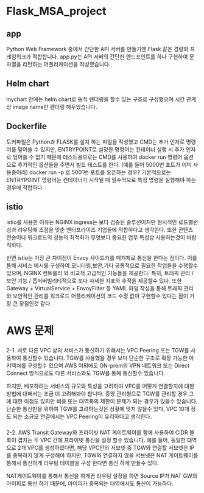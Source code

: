 # Flask_MSA_project

## app
Python Web Framework 중에서 간단한 API 서버를 만들기엔 Flask 같은 경량화 프레임워크가 적합합니다.
app.py는 API 서버의 간단한 엔드포인트를 하나 구현하여 문자열을 리턴하는 어플리케이션을 작성했습니다.

## Helm chart

mychart 안에는 helm chart로 동적 렌더링을 할수 있는 구조로 구성했으며 시간 관계상 image name만 렌더링 해두었습니다.

## Dockerfile
도커파일은 Python과 FLASK를 설치 하는 파일을 작성했고
CMD는 추가 인자로 명령어를 덮어쓸 수 있지만, ENTRYPOINT로 설정한 명령어는 컨테이너 실행 시 추가 인자로 덮어쓸 수 없기 때문에
테스트용으로는 CMD를 사용하여 docker run 명령어 옵션으로 추가적인 옵션들을 주면서 빌드 테스트를 한다. (예를 들어 5000번 포트가 이미 사용중이라)
docker run -p 로 5001번 포트를 오픈하는 경우? 
기본적으로는 ENTRYPOINT 명령어는 컨테이너가 시작될 때 필수적으로 특정 명령을 실행해야 하는 경우에 적합하다.

## istio 
istio를 사용한 이유는 NGINX ingress는 보다 검증된 솔루션이지만 원시적인 로드밸런싱과 라우팅에 초점을 맞춘
엔터프라이즈 기업들에 적합하다고 생각한다. 또한 콘텐츠 전송이나 워크로드의 성능의 최적화가 무엇보다 중요한 
업무 특성상 사용하는것이 바람직하다.

반면 istio는 가장 큰 차이점이 Envoy 사이드카를 매개체로 통신을 한다는 점이다. 이를 통해 서비스 메시를 구성하여 
모니터링,보안,기타 공통적으로 필요한 작업들을 수행할수 있으며, NGINX 컨트롤러 와 비교적 고급적인 기능들을 제공한다.
특히, 트래픽 관리 / 보안 기능 / 옵저버빌리티적으로 보다 자세한 지표와 추적을 제공할수 있다.
또한 Gateway + VirtualService + EnvoyFilter 등 YAML 파일 작성을 통해 트래픽 관리와 보안적인 관리를 워크로드 어플리케이션의 코드 수정 없이 구현할수 있다는 점이 가장 큰 장점인것 같다.



# AWS 문제 

### 
2-1. 
서로 다른 VPC 상의 서비스가 통신하기 위해서는 VPC Peering 또는 TGW를 사용하여 통신할수 있습니다.
TGW를 사용했을 경우 보다 단순한 구조로 확장 가능한 아키텍처를 구성할수 있으며
AWS 이외에도 ON-prem의 VPN 네트워크 또는 Direct Connect 방식으로도  다른 서비스와도 TGW를 통해 통신할수 있습니다.

하지만, 배포하려는 서비스의 규모와 특성을 고려하여 VPC를 어떻게 연결할지에 대한 방법에 대해서는 조금 더 고려해봐야 합니다.
중앙 관리형으로 TGW를 관리할 경우 그에 대한 이점도 있지만 비용 또는 대역폭의 제한이 문제가 되는 경우가 있을수 있습니다.
단순한 통신만을 위하여 TGW를 고려하는것은 상황에 맞지 않을수 있다. VPC 10개 정도 되는 소규모 연결에서는 VPC Peering이 유리하다고 생각한다.



###
2-2.
AWS Transit Gateway와 프라이빗 NAT 게이트웨이를 함께 사용하여 CIDR 블록이 겹치는 두 VPC 간에 프라이빗 통신을 설정 할수 있습니다.
예를 들어,  동일한 대역으로 2개 VPC를 생성하였다면, 해당 VPC안의 서브넷 중 TGW와 연결할 서브넷은 IP를 중복하지 않게 구성해야 하지만, TGW와 연결하지 않을 서브넷은 NAT 게이트웨이를 통해서 통신하게 라우팅 테이블을 구성 한다면 통신 하게 만들수 있다.

NAT게이트웨이를 통해서 통신을 하게끔 라우팅 설정을 하면 Source IP가 NAT GW의 아이피로 통신 하기 때문에, 
아이피가 중복되는 대역에서도 통신이 가능하다. 


